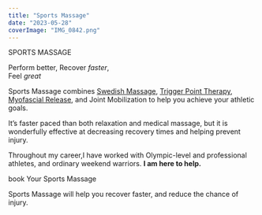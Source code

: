 ```yaml
---
title: "Sports Massage"
date: "2023-05-28"
coverImage: "IMG_0842.png"
---
```


SPORTS MASSAGE

Perform better, Recover _faster_,  
Feel _great_

Sports Massage combines [Swedish Massage](https://paulbrown.net/what-is-swedish-massage/), [Trigger Point Therapy](https://paulbrown.net/neck-and-low-back-pain-try-massage-study/), [Myofascial Release](https://paulbrown.net/what-is-myofascial-therapy/), and Joint Mobilization to help you achieve your athletic goals.

It’s faster paced than both relaxation and medical massage, but it is wonderfully effective at decreasing recovery times and helping prevent injury.

Throughout my career,I have worked with Olympic-level and professional athletes, and ordinary weekend warriors. **I am here to help.**

book Your Sports Massage

Sports Massage will help you recover faster, and reduce the chance of injury.
